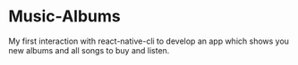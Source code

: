 # Music-Albums
My first interaction with react-native-cli to develop an app which shows you new albums and all songs to buy and listen.
